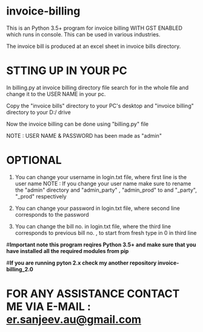 # invoice-billing

This is an  Python 3.5+ program for invoice billing WITH GST ENABLED which runs in console.
This can be used in various industries.

The invoice bill is produced at an excel sheet in invoice bills directory.

# STTING UP IN YOUR PC

In billing.py at invoice billing directory file search for <PC usr name> in the whole file and change it to the USER NAME in your pc.
  
Copy the "invoice bills" directory to your PC's desktop and "invoice billing" directory to your D:/ drive

Now the invoice billing can be done using "billing.py" file

NOTE : 
  USER NAME & PASSWORD has been made as "admin"
  
# **OPTIONAL**

1) You can change your username in login.txt file, where first line is the user name
  NOTE :
    If you change your user name make sure to rename the "admin" directory and "admin_party" , "admin_prod" to <USER NAME> and "<USER           NAME>_party", "<USER NAME>_prod" respectively

2) You can change your password in login.txt file, where second line corresponds to the password

3) You can change the bill no. in login.txt file, where the third line corresponds to previous bill no. , to start from fresh type in 0 in third line

#**Important note this program reqires Python 3.5+ and make sure that you have installed all the required modules from pip**

#**If you are running pyton 2.x check my another repository invoice-billing_2.0**

# FOR ANY ASSISTANCE CONTACT ME VIA E-MAIL : er.sanjeev.au@gmail.com
